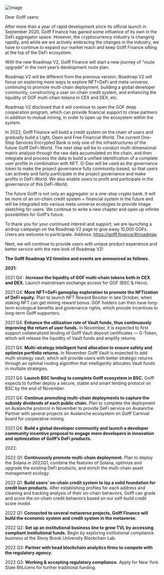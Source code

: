 ![image](https://docs.golff.com/blog/page/56.png)

Dear Golff users:

After more than a year of rapid development since its official launch in September 2020, Golff Finance has gained some influence of its own in the DeFi aggregator space. However, the cryptocurrency industry is changing rapidly, and while we are actively embracing the changes in the industry, we have to continue to expand our market reach and keep Golff Finance sitting at the top of the DeFi ecosystem.

With the new Roadmap V2, Golff Finance will start a new journey of “route upgrade” in the next year’s development route plan.

Roadmap V2 will be different from the previous version. Roadmap V2 will focus on exploring more ways to explore NFT+DeFi and meta-universe, continuing to promote multi-chain deployment, building a global developer community, constructing a user on-chain credit system, and enhancing the liquidity of GOF multi-chain tokens in CEX and DEX, etc.

Roadmap V2 disclosed that it will continue to open the GOF deep cooperation program, which can provide financial support to close partners in addition to mutual mining, in order to open up the ecosystem within the system.

In 2022, Golff Finance will build a credit system on the chain of users and gradually build a Light, Open and Free Financial World. The current One-Stop Services Encrypted Bank is only one of the infrastructures of the future Golff DeFi-World. The next step will be to conduct multi-dimensional matrix analysis through the raw data accumulated on the chain, and then integrate and process the data to build a unified identification of a complete user profile in combination with NFT. G-Dao will be used as the governance token to make the project governance fully community-based, so that users can actively and fairly participate in the project governance and make profits in DeFi-World. We also enable users to profit and participate in the governance of this DeFi-World.

The future Golff is not only an aggregator or a one-stop crypto bank. It will be more of an on-chain credit system + financial system in the future and will be integrated into various meta-universe ecologies to provide image sketching for users. We continue to write a new chapter and open up infinite possibilities for Golff’s future.

To thank you for your continued interest and support, we are launching a airdrop campaign on the Roadmap V2 page to give away 10,000 GOFs. Users are welcome to participate. Address: https://golff.finance/#/roadmap

Next, we will continue to provide users with unique product experience and better service with the new look of Roadmap V2!

**The Golff Roadmap V2 timeline and events are announced as follows.**

**2021:**

2021 Q4 : **Increase the liquidity of GOF multi-chain tokens both in CEX and DEX.** Launch mainstream exchange access for GOF (BSC & Heco).

2021 Q4: **More NFT+DeFi gameplay exploration to promote the NFTization of DeFi equity.** Plan to launch NFT Reward Booster in late October, when staking NFT can get mining reward bonus. GOF holders can then have long-term ecological benefits and governance rights, which provide incentives to long-term Golff supporters.

2021 Q4: **Enhance the utilization rate of Vault funds, thus continuously improving the return of user funds.** In November, it is expected to first support collateralized lending of Golff Vault deposit certificates — G-Token, which will release the liquidity of Vault funds and amplify returns.

2021 Q4: **Multi-strategy intelligent fund allocation to ensure safety and optimize portfolio returns.** In November Golff Vault is expected to add multi-strategy vault, which will provide users with better strategic returns through an optimal routing algorithm that intelligently allocates Vault funds in multiple strategies.

2021 Q4: **Launch BSC lending to complete Golff ecosystem in BSC.** Golff expects to further deploy a secure, stable and smart lending protocol on BSC by the end of November.

2021 Q4: **Continue promoting multi-chain deployments to capture the subsidy dividends of each public chain.** Plan to complete the deployment on Avalanche protocol in November to provide DeFi service on Avalanche. Partner with several projects on Avalanche ecosystem on Golff Carnival board for cooperative mining.

2021 Q4: **Build a global developer community and launch a developer community incentive proposal to engage more developers in innovation and optimization of Golff’s DeFi products.**

2022:

2022 Q1: **Continuously promote multi-chain deployment.** Plan to deploy the Solana in 2022Q1, combine the features of Solana, optimize and upgrade the existing DeFi products, and enrich the multi-chain asset management ecology.

2022 Q1: **Build users’ on-chain credit system to lay a solid foundation for credit loan products.** After establishing profiles for each address and cleaning and tracking analysis of their on-chain behaviors, Golff can grade and score the on-chain credit behaviors based on our self-build credit score model.

2022 Q1: **Connected to several metaverse projects, Golff Finance will build the economic system and credit system in the metaverse.**

2022 Q2: **Set up an institutional business line to grow TVL by accessing compliant institutional funds.** Begin by exploring institutional compliance business at the Stony Brook University Blockchain Lab.

2022 Q3: **Partner with head blockchain analytics firms to compete with the regulatory agency.**

2022 Q3: **Working & accepting regulatory compliance.** Apply for New York State BitLicens for further traditional funding.